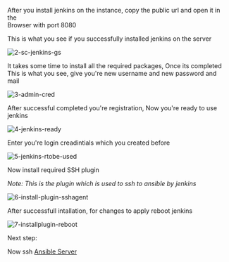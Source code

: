 After you install jenkins on the instance, copy the public url and open it in the <br>
Browser with port 8080 

This is what you see if you successfully installed jenkins on the server

![2-sc-jenkins-gs](https://user-images.githubusercontent.com/58173938/196835061-5365f589-96f7-4ec9-99ef-e329e53e7425.png)

It takes some time to install all the required packages, Once its completed <br>
This is what you see, give you're new username and new password and mail 

![3-admin-cred](https://user-images.githubusercontent.com/58173938/196835248-82b756af-fd21-40eb-9f54-6b4385e371b3.png)

After successful completed you're registration, Now you're ready to use jenkins

![4-jenkins-ready](https://user-images.githubusercontent.com/58173938/196835346-955909ac-eb85-4466-addc-3147fec789f6.png)

Enter you're login creadintials which you created before

![5-jenkins-rtobe-used](https://user-images.githubusercontent.com/58173938/196835494-46df680a-afd1-4bb8-b867-2a152d7de7e4.png)

Now install required SSH plugin 

*Note: This is the plugin which is used to ssh to ansible by jenkins*

![6-install-plugin-sshagent](https://user-images.githubusercontent.com/58173938/196835780-bc1f795d-4d15-4e85-ac98-7ae36bb095bb.png)

After successfull intallation, for changes to apply reboot jenkins

![7-installplugin-reboot](https://user-images.githubusercontent.com/58173938/196836045-19c0276b-f44f-4e9a-b14c-9ed773bb1bb1.png)

Next step:

Now ssh [Ansible Server](https://github.com/Krishnamohan-Yerrabilli/Deployment-on-K8s-cluster-using-jenkins-CI-CD/tree/main/Server%20Setup/Ansible-Provision-Setup)
